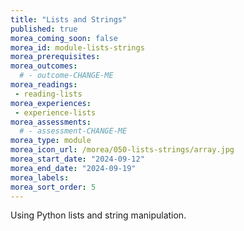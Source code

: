 ```yaml
---
title: "Lists and Strings"
published: true
morea_coming_soon: false
morea_id: module-lists-strings
morea_prerequisites:
morea_outcomes:
  # - outcome-CHANGE-ME
morea_readings:
 - reading-lists
morea_experiences:
 - experience-lists
morea_assessments:
  # - assessment-CHANGE-ME
morea_type: module
morea_icon_url: /morea/050-lists-strings/array.jpg
morea_start_date: "2024-09-12"
morea_end_date: "2024-09-19"
morea_labels:
morea_sort_order: 5
---
```


Using Python lists and string manipulation.
